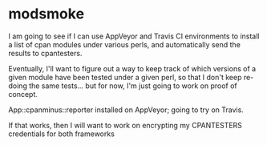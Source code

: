 # modsmoke

I am going to see if I can use AppVeyor and Travis CI environments to install a list of cpan modules under various perls, and automatically send the results to cpantesters.

Eventually, I'll want to figure out a way to keep track of which versions of a given module have been tested under a given perl, so that I don't keep re-doing the same tests... but for now, I'm just going to work on proof of concept.

App::cpanminus::reporter installed on AppVeyor; going to try on Travis.

If that works, then I will want to work on encrypting my CPANTESTERS credentials for both frameworks